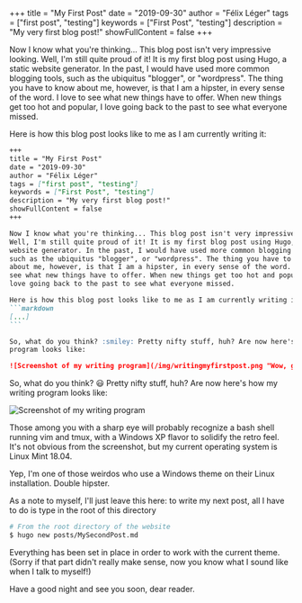 +++
title = "My First Post"
date = "2019-09-30"
author = "Félix Léger"
tags = ["first post", "testing"]
keywords = ["First Post", "testing"]
description = "My very first blog post!"
showFullContent = false
+++

Now I know what you're thinking... This blog post isn't very impressive looking.
Well, I'm still quite proud of it! It is my first blog post using Hugo, a static
website generator. In the past, I would have used more common blogging tools,
such as the ubiquitus "blogger", or "wordpress". The thing you have to know
about me, however, is that I am a hipster, in every sense of the word. I love to
see what new things have to offer. When new things get too hot and popular, I
love going back to the past to see what everyone missed.

Here is how this blog post looks like to me as I am currently writing it:

````markdown
+++
title = "My First Post"
date = "2019-09-30"
author = "Félix Léger"
tags = ["first post", "testing"]
keywords = ["First Post", "testing"]
description = "My very first blog post!"
showFullContent = false
+++

Now I know what you're thinking... This blog post isn't very impressive looking.
Well, I'm still quite proud of it! It is my first blog post using Hugo, a static
website generator. In the past, I would have used more common blogging tools,
such as the ubiquitus "blogger", or "wordpress". The thing you have to know
about me, however, is that I am a hipster, in every sense of the word. I love to
see what new things have to offer. When new things get too hot and popular, I
love going back to the past to see what everyone missed.

Here is how this blog post looks like to me as I am currently writing it:
```markdown
[...]
```

So, what do you think? :smiley: Pretty nifty stuff, huh? Are now here's how my writing
program looks like:

![Screenshot of my writing program](/img/writingmyfirstpost.png "Wow, great retro feel!")
````

So, what do you think? :smiley: Pretty nifty stuff, huh? Are now here's how my writing
program looks like:

![Screenshot of my writing program](/img/writingmyfirstpost.png "Wow, great retro feel!")

Those among you with a sharp eye will probably recognize a bash shell running
vim and tmux, with a Windows XP flavor to solidify the retro feel. It's not
obvious from the screenshot, but my current operating system is Linux Mint
18.04. 

Yep, I'm one of those weirdos who use a Windows theme on their Linux
installation. Double hipster.

As a note to myself, I'll just leave this here: to write my next post, all I
have to do is type in the root of this directory
```bash
# From the root directory of the website
$ hugo new posts/MySecondPost.md
```
Everything has been set in place in order to work with the current theme. (Sorry
if that part didn't really make sense, now you know what I sound like when I
talk to myself!)

Have a good night and see you soon, dear reader.
